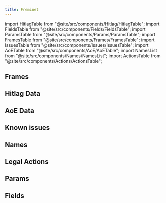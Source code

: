 ```yaml
---
title: Freminet
---
```


import HitlagTable from "@site/src/components/Hitlag/HitlagTable";
import FieldsTable from "@site/src/components/Fields/FieldsTable";
import ParamsTable from "@site/src/components/Params/ParamsTable";
import FramesTable from "@site/src/components/Frames/FramesTable";
import IssuesTable from "@site/src/components/Issues/IssuesTable";
import AoETable from "@site/src/components/AoE/AoETable";
import NamesList from "@site/src/components/Names/NamesList";
import ActionsTable from "@site/src/components/Actions/ActionsTable";

## Frames

<FramesTable item_key="freminet" />

## Hitlag Data

<HitlagTable item_key="freminet" />

## AoE Data

<AoETable item_key="freminet" />

## Known issues

<IssuesTable item_key="freminet" />

## Names

<NamesList item_key="freminet" />

## Legal Actions

<ActionsTable item_key="freminet" />

## Params

<ParamsTable item_key="freminet" />

## Fields

<FieldsTable item_key="freminet" />
